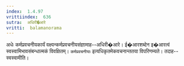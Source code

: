 ```yaml
---
index:  1.4.97
vrittiindex:  636
sutra:  अधिरी�आरे
vritti:  balamanorama 
---
```


अधेः कर्मप्रवचनीयकार्यं वक्ष्यन्कर्मप्रवचनीयसंज्ञामाह--अधिरी�आरे। ई�आरशब्देन इ�आरत्वं स्वस्वामिभावसंबन्धात्मकं विवक्षितम्। `कर्मप्रवचनीयाः` इत्यधिकृतमेकवचनान्ततया विपरिणम्यते। तदाह--स्वस्वामीति।

